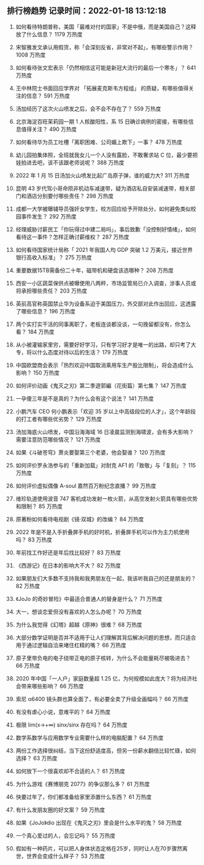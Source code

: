 
## 排行榜趋势 记录时间：2022-01-18 13:12:18
  
  1. 如何看待特朗普称，美国「最难对付的国家」不是中俄，而是美国自己？这释放了什么信息？ 1179 万热度
    
  2. 宋智雅发文承认用假货，称「会深刻反省，非常对不起」，有哪些警示作用？ 1008 万热度
    
  3. 如何看待张文宏表示「仍然相信这可能是新冠大流行的最后一个寒冬」？ 641 万热度
    
  4. 王中林院士书面回应学界对 「拓展麦克斯韦方程组」 的质疑，有哪些值得关注的信息？ 591 万热度
    
  5. 汤加经历了这次火山喷发之后，会不会不存在了？ 559 万热度
    
  6. 北京海淀百旺茉莉园一期 1 人核酸阳性，系 15 日确诊病例的密接，有哪些信息值得关注？ 490 万热度
    
  7. 如何看待华为员工吐槽「离职困难、公司媚上欺下」一事？ 478 万热度
    
  8. 幼儿园拍集体照，全班就我女儿一个人没有露脸，不敢奢求站 C 位，最少要把娃拍进去吧，该不该跟老师说呢？ 388 万热度
    
  9. 2022 年 1 月 15 日汤加火山喷发比起广岛原子弹，谁的威力大? 311 万热度
    
  10. 昆明 43 岁代驾小哥命陨非机动车减速带，疑为酒店私自安装减速带，相关部门和酒店分别要付哪些责任？ 298 万热度
    
  11. 成都一大学被曝辅导员强奸女学生，校方回应给予开除处分，如何避免类似校园事件发生？ 292 万热度
    
  12. 经理威胁讨薪民工「你玩得过中建二局吗」，事后致歉「没控制好情绪」，如何看待这一事件？怎样正确讨薪维权？ 287 万热度
    
  13. 如何看待国家统计局称「 2021 年我国人均 GDP 突破 1.2 万美元，接近世界银行高收入标准」？ 275 万热度
    
  14. 重要数据15TB需备份二十年，磁带机和硬盘该选哪种？ 208 万热度
    
  15. 西安一小区蔬菜保供点被曝使用八两秤，市场监管局已介入调查，涉事人员或将承担哪些责任？ 203 万热度
    
  16. 英前高官称英国禁止华为设备系迫于美国压力，外交部对此作出回应，这透露了哪些信息？ 196 万热度
    
  17. 两个实打实干活的同事离职了，老板连谈都没谈，一句挽留都没有，你怎么看？ 184 万热度
    
  18. 从小被灌输家里穷，需要好好学习，只有学习好才是唯一的出路，却只考了大专，将以什么态度对待以后的生活？ 179 万热度
    
  19. 中国欧盟商会表示「热烈欢迎中国取消乘用车生产股比限制」，将会造成什么影响？ 150 万热度
    
  20. 如何评价动画《鬼灭之刃》第二季遊郭編（花街篇）第七集？ 147 万热度
    
  21. 一孕傻三年是不是真的？为什么会有这个说法？ 141 万热度
    
  22. 小鹏汽车 CEO 何小鹏表示「欢迎 35 岁以上中高级段位的人才」，这个年龄段的打工者有哪些优劣势？ 129 万热度
    
  23. 汤加海底火山喷发，中国沿海海域 16 日凌晨监测到海啸波，会有多大影响？需要注意防范哪些情况？ 121 万热度
    
  24. 如果《斗破苍穹》萧炎要娶第三个老婆，他会娶谁？ 120 万热度
    
  25. 如何评价罗永浩参与的「重新加载」对耐克 AF1 的「致敬」与「复刻」？ 115 万热度
    
  26. 如何评价虚拟偶像 A-soul 嘉然百万粉纪念直播？ 99 万热度
    
  27. 维珍轨道使用波音 747 客机成功发射一枚火箭，从高空发射火箭具有哪些优势和限制？ 85 万热度
    
  28. 原著粉如何看待电视剧《镜·双城》的改编？ 84 万热度
    
  29. 2022 年是不是入手折叠屏手机的好时机，折叠屏手机可以作为主力机使用吗？ 83 万热度
    
  30. 年前找工作好还是年后找比较好？ 83 万热度
    
  31. 《西游记》在日本的影响大不大？ 82 万热度
    
  32. 如果朋友们大多数不支持我和我男朋友在一起，我该听我自己的还是朋友的？ 82 万热度
    
  33. 《JoJo 的奇妙冒险》中最适合普通人的替身是什么？ 71 万热度
    
  34. 大一，想谈恋爱但没有喜欢的人怎么办呢？ 70 万热度
    
  35. 为什么我觉得《幻塔》超越《原神》很难？ 68 万热度
    
  36. 大部分数学证明是否并不适用于让人们理解其背后解决问题的思想，而只适合用于通过逻辑自洽来堵住杠精的嘴？ 66 万热度
    
  37. 原子里带负电的电子绕带正电的原子核转，为什么不会能量耗尽被吸进去？ 66 万热度
    
  38. 2020 年中国「一人户」家庭数量超 1.25 亿，为何规模如此庞大？将为经济社会带来哪些影响？ 66 万热度
    
  39. 索尼 α6400 镜头群也算全面了，有必要全卖了升级全画幅吗？ 66 万热度
    
  40. 有没有虐心小说，意难平的？ 64 万热度
    
  41. 极限 lim(x→+∞) sinx/sinx 存在吗？ 64 万热度
    
  42. 数学系数学与应用数学专业需要什么样的电脑配置？ 64 万热度
    
  43. 两份工作选择很纠结，当下这份舒适度高，但另一份薪水翻倍比较忙碌，如何选择？ 63 万热度
    
  44. 如何放下一个很喜欢却不合适的人？ 61 万热度
    
  45. 为什么游戏《赛博朋克 2077》的争议那么多？ 61 万热度
    
  46. 快要过年了，你们都准备给家里添置什么东西？ 61 万热度
    
  47. 有什么发朋友圈的好文案？ 59 万热度
    
  48. 如果《JoJo》dio 出现在《鬼灭之刃》里会是什么水平的鬼？ 58 万热度
    
  49. 一个真心爱过的人，会忘记吗？ 55 万热度
    
  50. 假如有一种药片，可以把人身体状态定格在25岁，同时让人在70岁骤然离世，世界会变成什么样子？ 53 万热度
    